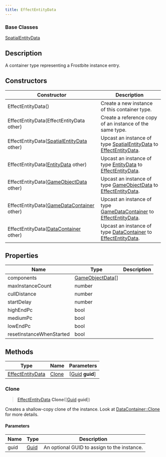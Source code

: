 ```yaml
---
title: EffectEntityData
---
```

### Base Classes

[SpatialEntityData](SpatialEntityData)

## Description

A container type representing a Frostbite instance entry.

## Constructors

| Constructor                                                                 | Description                                                                                                             |
| --------------------------------------------------------------------------- | ----------------------------------------------------------------------------------------------------------------------- |
| EffectEntityData()                                                          | Create a new instance of this container type.                                                                           |
| EffectEntityData(EffectEntityData other)                                    | Create a reference copy of an instance of the same type.                                                                |
| EffectEntityData([SpatialEntityData](SpatialEntityData) other)              | Upcast an instance of type [SpatialEntityData](SpatialEntityData) to [EffectEntityData](EffectEntityData).              |
| EffectEntityData([EntityData](EntityData) other)                            | Upcast an instance of type [EntityData](EntityData) to [EffectEntityData](EffectEntityData).                            |
| EffectEntityData([GameObjectData](GameObjectData) other)                    | Upcast an instance of type [GameObjectData](GameObjectData) to [EffectEntityData](EffectEntityData).                    |
| EffectEntityData([GameDataContainer](GameDataContainer) other)              | Upcast an instance of type [GameDataContainer](GameDataContainer) to [EffectEntityData](EffectEntityData).              |
| EffectEntityData([DataContainer](/vext/ref/shared/class/datacontainer) other) | Upcast an instance of type [DataContainer](/vext/ref/shared/class/datacontainer) to [EffectEntityData](EffectEntityData). |

## Properties

| Name                     | Type                                 | Description |
| ------------------------ | ------------------------------------ | ----------- |
| components               | [GameObjectData](GameObjectData)\[\] |             |
| maxInstanceCount         | number                               |             |
| cullDistance             | number                               |             |
| startDelay               | number                               |             |
| highEndPc                | bool                                 |             |
| mediumPc                 | bool                                 |             |
| lowEndPc                 | bool                                 |             |
| resetInstanceWhenStarted | bool                                 |             |

## Methods

| Type                                 | Name            | Parameters                                     |
| ------------------------------------ | --------------- | ---------------------------------------------- |
| [EffectEntityData](EffectEntityData) | [Clone](#clone) | \[[Guid](/vext/ref/shared/class/guid) **guid**\] |

### Clone

> [EffectEntityData](EffectEntityData) **Clone**(\[[Guid](/vext/ref/shared/class/guid) **guid**\])

Creates a shallow-copy clone of the instance. Look at [DataContainer::Clone](/vext/ref/shared/class/datacontainer#clone) for more details.

#### Parameters

| Name | Type         | Description                                 |
| ---- | ------------ | ------------------------------------------- |
| guid | [Guid](Guid) | An optional GUID to assign to the instance. |
